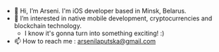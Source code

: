 - 👋 Hi, I’m Arseni. I'm iOS developer based in Minsk, Belarus.
- 👀 I’m interested in native mobile development, cryptocurrencies and blockchain technology. 
   - I know it's gonna turn into something exciting! :)
- 📫 How to reach me :
  arsenilaputska@gmail.com

<!---
ArseniLaputska/ArseniLaputska is a ✨ special ✨ repository because its `README.md` (this file) appears on your GitHub profile.
You can click the Preview link to take a look at your changes.
--->

